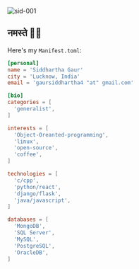 <p align="left">
  <img src="https://komarev.com/ghpvc/?username=sid-001" alt="sid-001" />
</p>

## नमस्ते 🙏🏻

Here's my `Manifest.toml`:

```toml
[personal]
name = 'Siddhartha Gaur'
city = 'Lucknow, India'
email = 'gaursiddhartha4 "at" gmail.com'

[bio]
categories = [
  'generalist',
]

interests = [
  'Object-Oreanted-programming',
  'linux',
  'open-source',
  'coffee',
]

technologies = [
  'c/cpp',
  'python/react',
  'django/flask',
  'java/javascript',
]

databases = [
  'MongoDB',
  'SQL Server',
  'MySQL',
  'PostgreSQL',
  'OracleDB',
]
```
